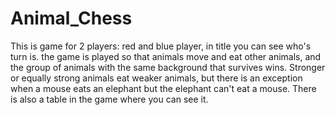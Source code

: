 # Animal_Chess

This is game for 2 players: red and blue player, in title you can see who's turn is.
the game is played so that animals move and eat other animals,
and the group of animals with the same background that survives wins.
Stronger or equally strong animals eat weaker animals, but there is an exception
when a mouse eats an elephant but the elephant can't eat a mouse.
There is also a table in the game where you can see it.